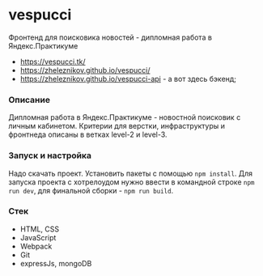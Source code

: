 # vespucci
Фронтенд для поисковика новостей - дипломная работа в Яндекс.Практикуме
- https://vespucci.tk/
- https://zheleznikov.github.io/vespucci/
- https://zheleznikov.github.io/vespucci-api - а вот здесь бэкенд;

### Описание
Дипломная работа в Яндекс.Практикуме - новостной поисковик с личным кабинетом. 
Критерии для верстки, инфраструктуры и фронтнеда описаны в ветках level-2 и level-3.

### Запуск и настройка
Надо скачать проект. Установить пакеты с помощью `npm install`.
Для запуска проекта с хотрелоудом нужно ввести в командной строке `npm run dev`, для финальной сборки - `npm run build`.

### Стек
- HTML, CSS
- JavaScript
- Webpack
- Git
- expressJs, mongoDB
